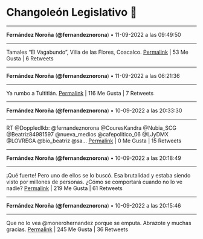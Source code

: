 # Changoleón Legislativo 🙈
*****
**Fernández Noroña** (**@fernandeznorona**) • 11-09-2022 a las 09:49:50
*****
Tamales “El Vagabundo”, Villa de las Flores, Coacalco.
[Permalink](https://twitter.com/fernandeznorona/status/1569020404194213888) | 53 Me Gusta | 6 Retweets
*****
**Fernández Noroña** (**@fernandeznorona**) • 11-09-2022 a las 06:21:36
*****
Ya rumbo a Tultitlán.
[Permalink](https://twitter.com/fernandeznorona/status/1568968002497875969) | 116 Me Gusta | 7 Retweets
*****
**Fernández Noroña** (**@fernandeznorona**) • 10-09-2022 a las 20:33:30
*****
RT @Doppledlkb: @fernandeznorona @CouresKandra @Nubia_SCG @Beatriz84981597 @nueva_medios @cafepolitico_06 @LJyDMX @LOVREGA @bio_beatriz @sa…
[Permalink](https://twitter.com/fernandeznorona/status/1568820001410269186) | 0 Me Gusta | 15 Retweets
*****
**Fernández Noroña** (**@fernandeznorona**) • 10-09-2022 a las 20:18:49
*****
¡Qué fuerte! Pero uno de ellos se lo buscó. Esa brutalidad y estaba siendo visto por millones de personas. ¿Cómo se comportará cuando no lo ve nadie?
[Permalink](https://twitter.com/fernandeznorona/status/1568816309265211392) | 219 Me Gusta | 61 Retweets
*****
**Fernández Noroña** (**@fernandeznorona**) • 10-09-2022 a las 20:15:46
*****
Que no lo vea @monerohernandez porque se emputa. Abrazote y muchas gracias.
[Permalink](https://twitter.com/fernandeznorona/status/1568815540709519362) | 245 Me Gusta | 36 Retweets